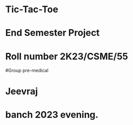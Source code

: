 # Tic-Tac-Toe
# End Semester Project
# Roll number 2K23/CSME/55
#Group pre-medical 
# Jeevraj 
# banch 2023 evening.
